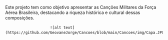 
Este projeto tem como objetivo apresentar as Canções Militares da Força Aérea Brasileira, destacando a riqueza histórica e cultural dessas composições.


                        ![alt text](https://github.com/GeovaneJorge/Cancoes/blob/main/Cancoes/img/Capa.JPG)
